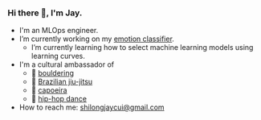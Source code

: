 ### Hi there 👋, I'm Jay.

- I'm an MLOps engineer.
- I’m currently working on my [emotion classifier](https://github.com/shilongjaycui/emotion-classifier).
    - I’m currently learning how to select machine learning models using learning curves.
- I'm a cultural ambassador of
  - 🧗 [bouldering](https://en.wikipedia.org/wiki/Bouldering)
  - 🥋 [Brazilian jiu-jitsu](https://en.wikipedia.org/wiki/Brazilian_jiu-jitsu)
  - 🤸 [capoeira](https://en.wikipedia.org/wiki/Capoeira)
  - 💃 [hip-hop dance](https://en.wikipedia.org/wiki/Hip_hop_dance)
- How to reach me: shilongjaycui@gmail.com

<!--
**shilongjaycui/shilongjaycui** is a ✨ _special_ ✨ repository because its `README.md` (this file) appears on your GitHub profile.

Here are some ideas to get you started:

- 🔭 I’m currently working on ...
- 🌱 I’m currently learning ...
- 👯 I’m looking to collaborate on ...
- 🤔 I’m looking for help with ...
- 💬 Ask me about ...
- 📫 How to reach me: ...
- 😄 Pronouns: ...
- ⚡ Fun fact: ...
-->
